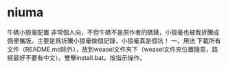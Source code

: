 # niuma
牛碼小狼毫配置
非常個人向，不但牛碼不是原作者的碼錶，小狼毫也被我折騰成僞便攜版。主要是爲折騰小狼毫做個記錄，小狼毫真是個坑！
一、用法
下載所有文件（README.md除外），放到weasel文件夾下（weasel文件夾位置隨意，路經最好不要有中文）。雙擊install.bat，按指示操作。
